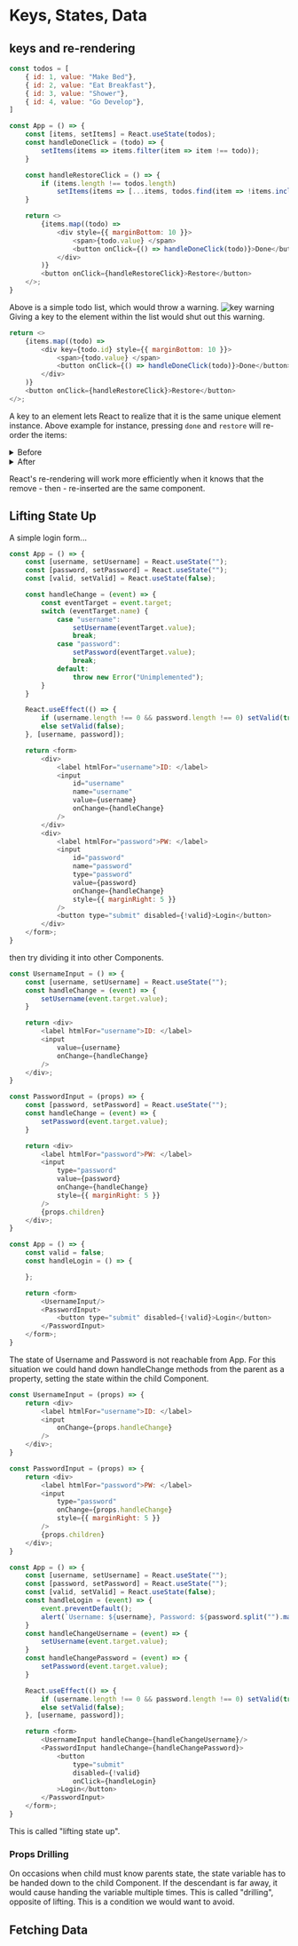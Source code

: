 # Keys, States, Data

## keys and re-rendering
```javascript
const todos = [
    { id: 1, value: "Make Bed"},
    { id: 2, value: "Eat Breakfast"},
    { id: 3, value: "Shower"},
    { id: 4, value: "Go Develop"},
]

const App = () => {
    const [items, setItems] = React.useState(todos);
    const handleDoneClick = (todo) => {
        setItems(items => items.filter(item => item !== todo));
    }

    const handleRestoreClick = () => {
        if (items.length !== todos.length)
            setItems(items => [...items, todos.find(item => !items.includes(item))])
    }

    return <>
        {items.map((todo) =>
            <div style={{ marginBottom: 10 }}>
                <span>{todo.value} </span>
                <button onClick={() => handleDoneClick(todo)}>Done</button>
            </div>
        )}
        <button onClick={handleRestoreClick}>Restore</button>
    </>;
}
```
Above is a simple todo list, which would throw a warning.
![key warning](../images/key-warning.png)
Giving a key to the element within the list would shut out this warning.
```javascript
return <>
    {items.map((todo) =>
        <div key={todo.id} style={{ marginBottom: 10 }}>
            <span>{todo.value} </span>
            <button onClick={() => handleDoneClick(todo)}>Done</button>
        </div>
    )}
    <button onClick={handleRestoreClick}>Restore</button>
</>;
```
A key to an element lets React to realize that it is the same unique element instance. Above example for instance, pressing `done` and `restore` will re-order the items:
<details>
<summary>Before</summary>

![todos-before](../images/todos-before.png)
</details>
<details>
<summary>After</summary>

![todos-after](../images/todos-after.png)
</details>

React's re-rendering will work more efficiently when it knows that the remove - then - re-inserted are the same component.

## Lifting State Up
A simple login form...
```javascript
const App = () => {
    const [username, setUsername] = React.useState("");
    const [password, setPassword] = React.useState("");
    const [valid, setValid] = React.useState(false);

    const handleChange = (event) => {
        const eventTarget = event.target;
        switch (eventTarget.name) {
            case "username":
                setUsername(eventTarget.value);
                break;
            case "password":
                setPassword(eventTarget.value);
                break;
            default:
                throw new Error("Unimplemented");
        }
    }

    React.useEffect(() => {
        if (username.length !== 0 && password.length !== 0) setValid(true);
        else setValid(false);
    }, [username, password]);

    return <form>
        <div>
            <label htmlFor="username">ID: </label>
            <input
                id="username"
                name="username"
                value={username}
                onChange={handleChange}
            />
        </div>
        <div>
            <label htmlFor="password">PW: </label>
            <input
                id="password"
                name="password"
                type="password"
                value={password}
                onChange={handleChange}
                style={{ marginRight: 5 }}
            />
            <button type="submit" disabled={!valid}>Login</button>
        </div>
    </form>;
}
```
then try dividing it into other Components.
```javascript
const UsernameInput = () => {
    const [username, setUsername] = React.useState("");
    const handleChange = (event) => {
        setUsername(event.target.value);
    }

    return <div>
        <label htmlFor="username">ID: </label>
        <input
            value={username}
            onChange={handleChange}
        />
    </div>;
}

const PasswordInput = (props) => {
    const [password, setPassword] = React.useState("");
    const handleChange = (event) => {
        setPassword(event.target.value);
    }

    return <div>
        <label htmlFor="password">PW: </label>
        <input
            type="password"
            value={password}
            onChange={handleChange}
            style={{ marginRight: 5 }}
        />
        {props.children}
    </div>;
}

const App = () => {
    const valid = false;
    const handleLogin = () => {

    };

    return <form>
        <UsernameInput/>
        <PasswordInput>
            <button type="submit" disabled={!valid}>Login</button>
        </PasswordInput>
    </form>;
}
```
The state of Username and Password is not reachable from App. For this situation we could hand down handleChange methods from the parent as a property, setting the state within the child Component.
```javascript
const UsernameInput = (props) => {
    return <div>
        <label htmlFor="username">ID: </label>
        <input
            onChange={props.handleChange}
        />
    </div>;
}

const PasswordInput = (props) => {
    return <div>
        <label htmlFor="password">PW: </label>
        <input
            type="password"
            onChange={props.handleChange}
            style={{ marginRight: 5 }}
        />
        {props.children}
    </div>;
}

const App = () => {
    const [username, setUsername] = React.useState("");
    const [password, setPassword] = React.useState("");
    const [valid, setValid] = React.useState(false);
    const handleLogin = (event) => {
        event.preventDefault();
        alert(`Username: ${username}, Password: ${password.split("").map(item => "*").join("")}`)
    }
    const handleChangeUsername = (event) => {
        setUsername(event.target.value);
    }
    const handleChangePassword = (event) => {
        setPassword(event.target.value);
    }

    React.useEffect(() => {
        if (username.length !== 0 && password.length !== 0) setValid(true);
        else setValid(false);
    }, [username, password]);

    return <form>
        <UsernameInput handleChange={handleChangeUsername}/>
        <PasswordInput handleChange={handleChangePassword}>
            <button
                type="submit"
                disabled={!valid}
                onClick={handleLogin}
            >Login</button>
        </PasswordInput>
    </form>;
}
```

This is called "lifting state up".

### Props Drilling
On occasions when child must know parents state, the state variable has to be handed down to the child Component. If the descendant is far away, it would cause handing the variable multiple times. This is called "drilling", opposite of lifting. This is a condition we would want to avoid.

## Fetching Data